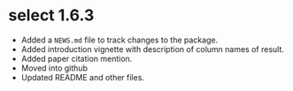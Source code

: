 # select 1.6.3

* Added a `NEWS.md` file to track changes to the package.
* Added introduction vignette with description of column names of result.
* Added paper citation mention.
* Moved into github
* Updated README and other files.